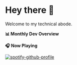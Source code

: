 # Hey there 👋

Welcome to my technical abode.

**📊 Monthly Dev Overview**
<!--START_SECTION:waka-->
<!--END_SECTION:waka-->

**🎧 Now Playing**

[![spotify-github-profile](https://spotify-github-profile.vercel.app/api/view?uid=james2mid&cover_image=true&theme=natemoo-re)](https://open.spotify.com/user/james2mid?si=2b3baf2b09cb499e)
